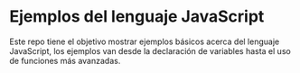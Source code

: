 # Ejemplos del lenguaje JavaScript 

Este repo tiene el objetivo mostrar ejemplos básicos acerca del lenguaje JavaScript, los ejemplos van desde la declaración de variables hasta el uso de funciones más avanzadas.